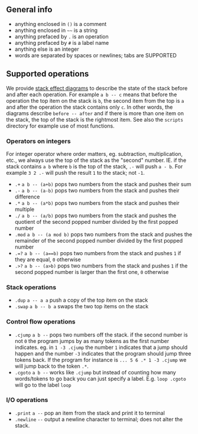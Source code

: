 ## General info
* anything enclosed in `()` is a comment
* anything enclosed in `~~` is a string
* anything prefaced by `.` is an operation 
* anything prefaced by `#` is a label name
* anything else is an integer
* words are separated by spaces or newlines; tabs are SUPPORTED

## Supported operations

We provide 
[stack effect diagrams](https://en.wikipedia.org/wiki/Stack-oriented_programming#Stack_effect_diagrams)
to describe the state of the stack before and after each operation. For example
`a b -- c` means that before the operation the top item on the stack is `b`,
the second item from the top is `a` and after the operation the stack contains
only `c`. In other words, the diagrams describe `before -- after` and if there
is more than one item on the stack, the top of the stack is the rightmost item.
See also the `scripts` directory for example use of most functions.

### Operators on integers
For integer operator where order matters, eg. subtraction, multiplication, etc., we
always use the top of the stack as the "second" number. IE. if the stack
contains `a b` where `b` is the top of the stack, `.-` will push `a - b`. For
example `3 2 .-` will push the result `1` to the stack; not `-1`.

* `.+` `a b -- (a+b)` pops two numbers from the stack and pushes their sum
* `.-` `a b -- (a-b)` pops two numbers from the stack and pushes their difference
* `.*` `a b -- (a*b)` pops two numbers from the stack and pushes their multiple
* `./` `a b -- (a/b)` pops two numbers from the stack and pushes the quotient
  of the second popped number divided by the first popped number
* `.mod` `a b -- (a mod b)` pops two numbers from the stack and pushes the
  remainder of the second popped number divided by the first popped number
* `.=?` `a b -- (a==b)` pops two numbers from the stack and pushes `1` if they
  are equal, `0` otherwise
* `.>?` `a b -- (a>b)` pops two numbers from the stack and pushes `1` if the
  second popped number is larger than the first one, `0` otherwise

### Stack operations
* `.dup` `a -- a a` push a copy of the top item on the stack
* `.swap` `a b -- b a` swaps the two top items on the stack 

### Control flow operations
* `.cjump` `a b --` pops two numbers off the stack. if the second number is not `0` the
  program jumps by as many tokens as the first number indicates. eg. in 
  `1 -3 .cjump` the number `1` indicates that a jump should happen and the
  number `-3` indicates that the program should jump three tokens back. If the
  program for instance is `... 5 6 .* 1 -3 .cjump` we will jump back to the
  token `.*`.
* `.cgoto` `a b --` works like `.cjump` but instead of counting how many words/tokens to go back you can just specify a label. E.g. `loop .cgoto` will go to the label `loop`

### I/O operations
* `.print` `a --` pop an item from the stack and print it to terminal
* `.newline` `--` output a newline character to terminal; does not alter the stack.

